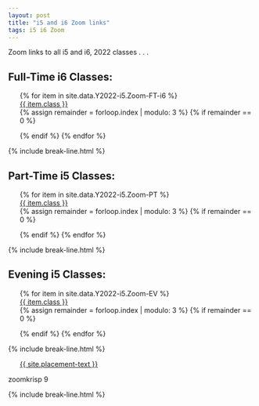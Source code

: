 ```yaml
---
layout: post
title: "i5 and i6 Zoom links"
tags: i5 i6 Zoom
---
```


Zoom links to all i5 and i6, 2022 classes . . .

<div class="wrap">
  <h2>Full-Time i6 Classes:</h2>
  <ul style="list-style: none;" class="buttons">
    {% for item in site.data.Y2022-i5.Zoom-FT-i6 %}
      <li class="buttons__item">
        <a class="shiney" href="{{ item.link }}">{{ item.class }}</a>
      </li>
      {% assign remainder = forloop.index | modulo: 3 %}
      {% if remainder == 0 %}
        </ul>
        <ul style="list-style: none;" class="buttons">
      {% endif %}
    {% endfor %}
  </ul>
</div>
{% include break-line.html %}

<div class="wrap">
  <h2>Part-Time i5 Classes:</h2>
  <ul style="list-style: none;" class="buttons">
    {% for item in site.data.Y2022-i5.Zoom-PT %}
      <li class="buttons__item">
        <a class="shiney" href="{{ item.link }}">{{ item.class }}</a>
      </li>
      {% assign remainder = forloop.index | modulo: 3 %}
      {% if remainder == 0 %} 
        </ul>
        <ul style="list-style: none;" class="buttons">
      {% endif %}
    {% endfor %}
  </ul>
</div>
{% include break-line.html %}

<div class="wrap">
  <h2>Evening i5 Classes:</h2>
  <ul style="list-style: none;" class="buttons">
    {% for item in site.data.Y2022-i5.Zoom-EV %}
      <li class="buttons__item">
        <a class="shiney" href="{{ item.link }}">{{ item.class }}</a>
      </li>
      {% assign remainder = forloop.index | modulo: 3 %}
      {% if remainder == 0 %}
        </ul>
        <ul style="list-style: none;" class="buttons">
      {% endif %}
    {% endfor %}
  </ul>
</div>
{% include break-line.html %}

<div class="wrap">
  <ul style="list-style: none;" class="buttons">
    <li class="buttons__item">
      <a class="shiney" href="{{ site.placement-link }}">{{ site.placement-text }}</a>
    </li>
  </ul>
  <p>zoomkrisp 9</p>
</div>

{% include break-line.html %}

